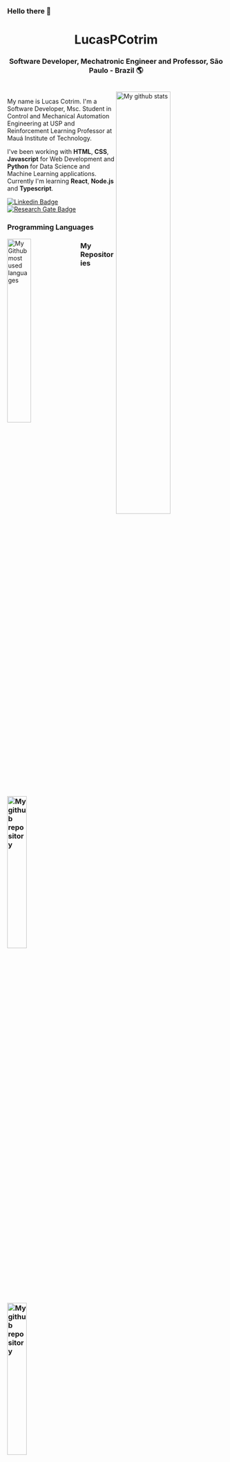 <h3> Hello there 👋 </h3>

<div align="center">
  <h1>LucasPCotrim</h1>
  <h3>Software Developer, Mechatronic Engineer and Professor, São Paulo - Brazil 🌎</h3><br>
</div>

<img align="right" width="50%" src="https://github-readme-stats.vercel.app/api?username=LucasPCotrim&count_private=true&theme=onedark" alt="My github stats">


My name is Lucas Cotrim. I'm a Software Developer, Msc. Student in Control and Mechanical Automation Engineering at USP and Reinforcement Learning Professor at Mauá Institute of Technology.

I've been working with **HTML**, **CSS**, **Javascript** for Web Development and **Python** for Data Science and Machine Learning applications. Currently I'm learning **React**, **Node.js** and **Typescript**.

[![Linkedin Badge](https://img.shields.io/badge/-LinkedIn-blue?style=flat-square&logo=Linkedin&logoColor=white&link=https://www.linkedin.com/in/lucas-cotrim-7bab121a/)](https://www.linkedin.com/in/lucas-cotrim-7bab121a/)
[![Research Gate Badge](https://img.shields.io/badge/-ResearchGate-brigthgreen?style=flat-square&logo=ResearchGate&logoColor=white&link=https://www.researchgate.net/profile/Lucas-Pereira-Cotrim3)](https://www.researchgate.net/profile/Lucas-Pereira-Cotrim)

<div align="left">
<h3>Programming Languages</h3>
<img align="left" width="33%"  src="https://github-readme-stats.vercel.app/api/top-langs/?username=LucasPCotrim&count_private=true&show_icons=true&theme=onedark&hide_border=false&&layout=compact" alt="My Github most used languages">
</div>

<div>
  <div>
  <h3>My Repositories<h3>
  <a width="30%"href="https://github.com/LucasPCotrim/PythonKukaRL">
    <img width="30%" src="https://github-readme-stats.vercel.app/api/pin/?username=LucasPCotrim&repo=PythonKukaRL&show_icons=true&theme=onedark" alt="My github repository">
  </a>
  <a width="30%" href="https://github.com/LucasPCotrim/projeto10-trackit">
    <img width="30%" src="https://github-readme-stats.vercel.app/api/pin/?username=LucasPCotrim&repo=projeto10-trackit&show_icons=true&theme=onedark" alt="My github repository">
  </a>
  </div>
  
  <div>
  <h3>Info</h3>
    <ul>
      <li><a href="https://www.lucascotrim.com" target="_blank">https://www.lucascotrim.com</a></li>
      <li>📫 How to reach me: <a href="mailto: lucaspcotrim@gmail.com">lucaspcotrim@gmail.com</a>, <a href="mailto: lucas.cotrim@usp.br">lucas.cotrim@usp.br</a></li>
    </ul>
  </div>
</div>

<h3>Other Stats</h3>
<div style='position: relative; left: 0'>
  <h4>LeetCode</h4>
  <img align="left" width="50%" src="https://leetcard.jacoblin.cool/LucasCotrim" alt="My LeetCode stats">
</div>
<div style='position: relative; right: 0'>
  <h4>Codewars</h4>
  <img align="right" width="50%" src="https://github.r2v.ch/codewars?user=LucasPCotrim&stroke=%23BB432C" alt="My LeetCode stats">
</div>


<!--
**LucasPCotrim/LucasPCotrim** is a ✨ _special_ ✨ repository because its `README.md` (this file) appears on your GitHub profile.

Here are some ideas to get you started:

- 🔭 I’m currently working on ...
- 🌱 I’m currently learning ...
- 👯 I’m looking to collaborate on ...
- 🤔 I’m looking for help with ...
- 💬 Ask me about ...
- 📫 How to reach me: ...
- 😄 Pronouns: ...
- ⚡ Fun fact: ...
-->

